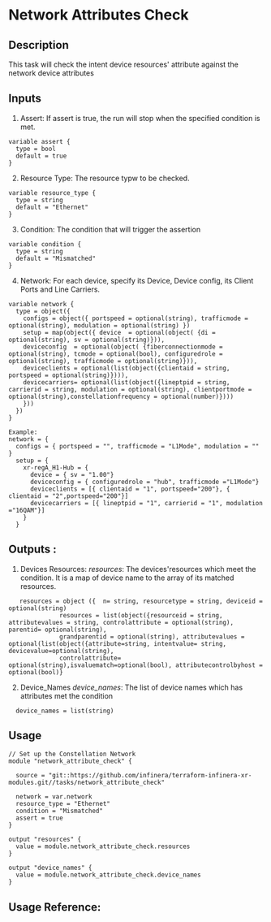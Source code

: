 # Network Attributes Check

## Description

This task will check the intent device resources' attribute against the network device attributes

## Inputs

1. Assert: If assert is true, the run will stop when the specified condition is met.

```
variable assert {
  type = bool
  default = true
}
```

2. Resource Type: The resource typw to be checked.

```
variable resource_type {
  type = string
  default = "Ethernet"
}
```

3. Condition: The condition that will trigger the assertion

```
variable condition {
  type = string
  default = "Mismatched"
}
```

4. Network: For each device, specify its Device, Device config, its Client Ports and Line Carriers.

```
variable network {
  type = object({
    configs = object({ portspeed = optional(string), trafficmode = optional(string), modulation = optional(string) })
    setup = map(object({ device  = optional(object( {di = optional(string), sv = optional(string)})),
    deviceconfig  = optional(object( {fiberconnectionmode = optional(string), tcmode = optional(bool), configuredrole = optional(string), trafficmode = optional(string)})),
    deviceclients = optional(list(object({clientaid = string, portspeed = optional(string)}))),
    devicecarriers= optional(list(object({lineptpid = string, carrierid = string, modulation = optional(string), clientportmode = optional(string),constellationfrequency = optional(number)})))
    }))
  })
}

Example:
network = {
  configs = { portspeed = "", trafficmode = "L1Mode", modulation = "" }
  setup = {
    xr-regA_H1-Hub = {
      device = { sv = "1.00"}
      deviceconfig = { configuredrole = "hub", trafficmode ="L1Mode"}
      deviceclients = [{ clientaid = "1", portspeed="200"}, { clientaid = "2",portspeed="200"}]
      devicecarriers = [{ lineptpid = "1", carrierid = "1", modulation ="16QAM"}]
    }
  }
```

## Outputs :

1. Devices Resources: _resources_: The devices'resources which meet the condition. It is a map of device name to the array of its matched resources.

```
   resources = object ({  n= string, resourcetype = string, deviceid = optional(string)
              resources = list(object({resourceid = string, attributevalues = string, controlattribute = optional(string), parentid= optional(string),
              grandparentid = optional(string), attributevalues = optional(list(object({attribute=string, intentvalue= string, devicevalue=optional(string),
              controlattribute= optional(string),isvaluematch=optional(bool), attributecontrolbyhost = optional(bool)}
```

2. Device_Names _device_names_: The list of device names which has attributes met the condition

```
  device_names = list(string)
```

## Usage

```
// Set up the Constellation Network
module "network_attribute_check" {

  source = "git::https://github.com/infinera/terraform-infinera-xr-modules.git//tasks/network_attribute_check"

  network = var.network
  resource_type = "Ethernet"
  condition = "Mismatched"
  assert = true
}

output "resources" {
  value = module.network_attribute_check.resources
}

output "device_names" {
  value = module.network_attribute_check.device_names
}
```

## Usage Reference:
